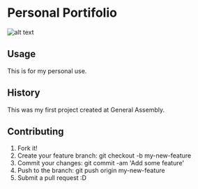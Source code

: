 # Personal Portifolio
![alt text](https://avatars2.githubusercontent.com/u/8587524?v=3&s=400)

## Usage
 This is for my personal use.

## History

 This was my first project created at General Assembly.

## Contributing

1. Fork it!
2. Create your feature branch: git checkout -b my-new-feature
3. Commit your changes: git commit -am 'Add some feature'
4. Push to the branch: git push origin my-new-feature
5. Submit a pull request :D
